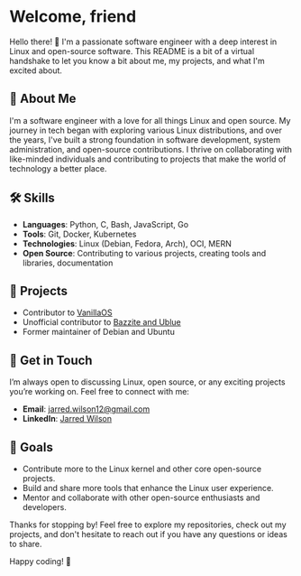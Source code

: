 # Welcome, friend
Hello there! 👋 I'm a passionate software engineer with a deep interest in Linux and open-source software. This README is a bit of a virtual handshake to let you know a bit about me, my projects, and what I'm excited about.

## 🚀 About Me

I'm a software engineer with a love for all things Linux and open source. My journey in tech began with exploring various Linux distributions, and over the years, I've built a strong foundation in software development, system administration, and open-source contributions. I thrive on collaborating with like-minded individuals and contributing to projects that make the world of technology a better place.

## 🛠️ Skills

- **Languages**: Python, C, Bash, JavaScript, Go
- **Tools**: Git, Docker, Kubernetes
- **Technologies**: Linux (Debian, Fedora, Arch), OCI, MERN
- **Open Source**: Contributing to various projects, creating tools and libraries, documentation

## 🌟 Projects
- Contributor to [VanillaOS](github.com/vanilla-os)
- Unofficial contributor to [Bazzite and Ublue](github.com/ublue-os)
- Former maintainer of Debian and Ubuntu

## 🤝 Get in Touch

I’m always open to discussing Linux, open source, or any exciting projects you’re working on. Feel free to connect with me:

- **Email**: [jarred.wilson12@gmail.com](mailto:jarred.wilson12@gmail.com)
- **LinkedIn**: [Jarred Wilson](https://www.linkedin.com/in/jarred-wilson-131925102/)

## 🎯 Goals

- Contribute more to the Linux kernel and other core open-source projects.
- Build and share more tools that enhance the Linux user experience.
- Mentor and collaborate with other open-source enthusiasts and developers.

Thanks for stopping by! Feel free to explore my repositories, check out my projects, and don't hesitate to reach out if you have any questions or ideas to share.

Happy coding! 🚀

